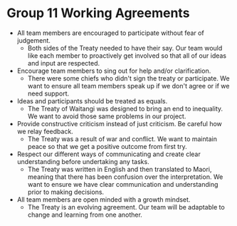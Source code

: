 # Group 11 Working Agreements 


* All team members are encouraged to participate without fear of judgement.
  * Both sides of the Treaty needed to have their say.  Our team would like each member to proactively get involved so that all of our ideas and input are respected.  
* Encourage team members to sing out for help and/or clarification.
  * There were some chiefs who didn't sign the treaty or participate.  We want to ensure all team members speak up if we don't agree or if we need support.  
* Ideas and participants should be treated as equals.
  * The Treaty of Waitangi was designed to bring an end to inequality.  We want to avoid those same problems in our project. 
* Provide constructive criticism instead of just criticism. Be careful how we relay feedback.
  * The Treaty was a result of war and conflict.  We want to maintain peace so that we get a positive outcome from first try. 
* Respect our different ways of communicating and create clear understanding before undertaking any tasks.
  * The Treaty was written in English and then translated to Maori, meaning that there has been confusion over the interpretation. We want to ensure we have clear communication and understanding prior to making decisions. 
* All team members are open minded with a growth mindset.
  * The Treaty is an evolving agreement. Our team will be adaptable to change and learning from one another. 
